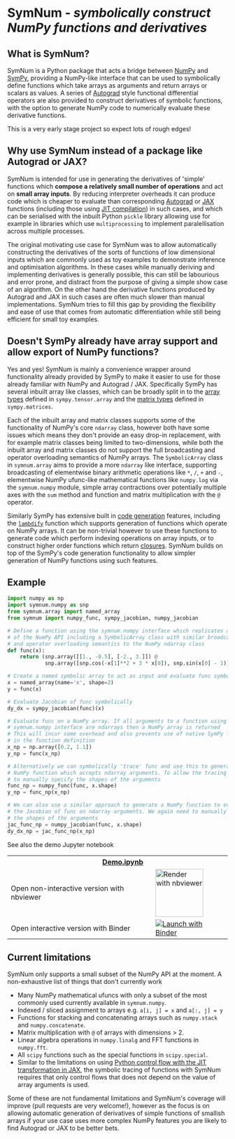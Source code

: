 # SymNum - *symbolically construct NumPy functions and derivatives*

## What is SymNum?

SymNum is a Python package that acts a bridge between [NumPy](https://numpy.org/)
and [SymPy](https://www.sympy.org/), providing a NumPy-like interface that can 
be used to symbolically define functions which take arrays as arguments and 
return arrays or scalars as values. A series of 
[Autograd](https://github.com/HIPS/autograd) style functional differential 
operators are also provided to construct derivatives of symbolic functions, 
with the option to generate NumPy code to numerically evaluate these derivative 
functions.

This is a very early stage project so expect lots of rough edges!

## Why use SymNum instead of a package like Autograd or JAX?


SymNum is intended for use in generating the derivatives of 'simple' functions
which **compose a relatively small number of operations** and act on **small array
inputs**. By reducing interpreter overheads it can produce code which is
cheaper to evaluate than corresponding [Autograd](https://github.com/HIPS/autograd) 
or [JAX](https://github.com/google/jax) functions (including those using 
[JIT compilation](https://jax.readthedocs.io/en/latest/notebooks/quickstart.html#Using-jit-to-speed-up-functions)) in such cases, and which can be serialised with the
inbuilt Python `pickle` library allowing use for example in libraries which use
`multiprocessing` to implement paralellisation across multiple processes.

The original motivating use case for SymNum was to allow automatically constructing the 
derivatives of the sorts of functions of low dimensional inputs which are 
commonly used as toy examples to demonstrate inference and optimisation algorithms.
In these cases while manually deriving and implementing derivatives is generally
possible, this can still be labourious and error prone, and distract from the
purpose of giving a simple show case of an algorithm. On the other hand the
derivative functions produced by Autograd and JAX in such cases are often much
slower than manual implementations. SymNum tries to fill this gap by providing
the flexibility and ease of use that comes from automatic differentiation while
still being efficient for small toy examples.


## Doesn't SymPy already have array support and allow export of NumPy functions?

Yes and yes! SymNum is mainly a convenience wrapper around functionality already 
provided by SymPy to make it easier to use for those already familiar with NumPy 
and Autograd / JAX. Specifically SymPy has several inbuilt array like classes, 
which can be broadly split in to the
[array types](https://docs.sympy.org/latest/modules/tensor/array.html) defined 
in `sympy.tensor.array` and the 
[matrix types](https://docs.sympy.org/latest/modules/matrices/matrices.html) 
defined in `sympy.matrices`.

Each of the inbuilt array and matrix classes supports some of the functionality 
of NumPy's core `ndarray` class, however both have some issues which means they
don't provide an easy drop-in replacement, with for example matrix classes 
being limited to two-dimensions, while both the inbuilt array and matrix classes
do not support the full broadcasting and operator overloading semantics of NumPy 
arrays. The `SymbolicArray` class in `symnum.array` aims to provide a more
`ndarray` like interface, supporting broadcasting of elementwise binary 
arithmetic operations like `*`, `/`, `+` and `-`, elementwise NumPy ufunc-like
mathematical functions like `numpy.log` via the `symnum.numpy` module, simple
array contractions over potentially multiple axes with the `sum` method and
function and matrix multiplication with the `@` operator.

Similarly SymPy has extensive built in [code generation](https://docs.sympy.org/latest/modules/codegen.html) features, including the
[`lambdify`](https://docs.sympy.org/latest/modules/utilities/lambdify.html) 
function which supports generation of functions which operate on
NumPy arrays. It can be non-trivial however to use these functions to generate
code which perform indexing operations on array inputs, or to construct higher
order functions which return [closures](https://en.wikipedia.org/wiki/Closure_(computer_programming)). 
SymNum builds on top of the SymPy's code generation functionality to allow
simpler generation of NumPy functions using such features.



## Example


```Python
import numpy as np
import symnum.numpy as snp
from symnum.array import named_array
from symnum import numpy_func, sympy_jacobian, numpy_jacobian

# Define a function using the symnum.numpy interface which replicates a subset
# of the NumPy API including a SymbolicArray class with similar broadcasting
# and operator overloading semantics to the NumPy ndarray class
def func(x):
    return (snp.array([[1., -0.5], [-2., 3.]]) @ 
            snp.array([snp.cos(-x[1]**2 + 3 * x[0]), snp.sin(x[0] - 1)]))

# Create a named symbolic array to act as input and evaluate func symbolically
x = named_array(name='x', shape=2)
y = func(x)

# Evaluate Jacobian of func symbolically
dy_dx = sympy_jacobian(func)(x)

# Evaluate func on a NumPy array. If all arguments to a function using the
# symnum.numpy interface are ndarrays then a NumPy array is returned
# This will incur some overhead and also prevents use of native SymPy functions
# in the function definition
x_np = np.array([0.2, 1.1])
y_np = func(x_np)

# Alternatively we can symbolically 'trace' func and use this to generate a
# NumPy function which accepts ndarray arguments. To allow the tracing we need
# to manually specify the shapes of the arguments
func_np = numpy_func(func, x.shape)
y_np = func_np(x_np)

# We can also use a similar approach to generate a NumPy function to evaluate
# the Jacobian of func on ndarray arguments. We again need to manually specify 
# the shapes of the arguments
jac_func_np = numpy_jacobian(func, x.shape)
dy_dx_np = jac_func_np(x_np)
```

See also the demo Jupyter notebook

<table>
  <tr>
    <th colspan="2"><img src='https://raw.githubusercontent.com/jupyter/design/master/logos/Favicon/favicon.svg?sanitize=true' width="15" style="vertical-align:text-bottom; margin-right: 5px;"/> <a href="Demo.ipynb">Demo.ipynb</a></th>
  </tr>
  <tr>
    <td>Open non-interactive version with nbviewer</td>
    <td>
      <a href="https://nbviewer.jupyter.org/github/matt-graham/symnum/blob/master/Demo.ipynb">
        <img src="https://raw.githubusercontent.com/jupyter/design/master/logos/Badges/nbviewer_badge.svg?sanitize=true" width="109" alt="Render with nbviewer"  style="vertical-align:text-bottom" />
      </a>
    </td>
  </tr>
  <tr>
    <td>Open interactive version with Binder</td>
    <td>
      <a href="https://mybinder.org/v2/gh/matt-graham/symnum/master?filepath=Demo.ipynb">
        <img src="https://mybinder.org/badge_logo.svg" alt="Launch with Binder"  style="vertical-align:text-bottom"/>
      </a>
    </td>
  </tr>
</table>

## Current limitations

SymNum only supports a small subset of the NumPy API at the moment. A
non-exhaustive list of things that don't currently work

  * Many NumPy mathematical ufuncs with only a subset of the most commonly used
    currently available in `symnum.numpy`.
  * Indexed / sliced assignment to arrays e.g. `a[i, j] = x` and `a[:, j] = y`
  * Functions for stacking and concatenating arrays such as `numpy.stack` and 
    `numpy.concatenate`.
  * Matrix multiplication with `@` of arrays with dimensions > 2.
  * Linear algebra operations in `numpy.linalg` and FFT functions in `numpy.fft`.
  * All `scipy` functions such as the special functions in `scipy.special`.
  * Similar to the limitations on using [Python control flow with the JIT
    transformation in JAX](https://jax.readthedocs.io/en/latest/notebooks/Common_Gotchas_in_JAX.html#%F0%9F%94%AA-Control-Flow),
    the symbolic tracing of functions with SymNum requires that only control
    flows that does not depend on the value of array arguments is used.

Some of these are not fundamental limitations and SymNum's coverage will 
improve (pull requests are very welcome!), however as the focus is on 
allowing automatic generation of derivatives of simple functions of smallish
arrays if your use case uses more complex NumPy features you are likely to 
find Autograd or JAX to be better bets.

